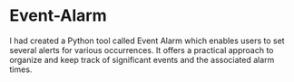 # Event-Alarm
I had created a Python tool called Event Alarm which enables users to set several alerts for various occurrences. It offers a practical approach to organize and keep track of significant events and the associated alarm times.
